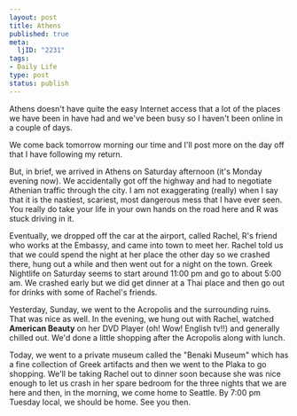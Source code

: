 ```yaml
--- 
layout: post
title: Athens
published: true
meta: 
  ljID: "2231"
tags: 
- Daily Life
type: post
status: publish
---
```

Athens doesn&apos;t have quite the easy Internet access that a lot of the places we have been in have had and we&apos;ve been busy so I haven&apos;t been online in a couple of days.

We come back tomorrow morning our time and I&apos;ll post more on the day off that I have following my return.

But, in brief, we arrived in Athens on Saturday afternoon (it&apos;s Monday evening now). We accidentally got off the highway and had to negotiate Athenian traffic through the city. I am not exaggerating (really) when I say that it is the nastiest, scariest, most dangerous mess that I have ever seen. You really do take your life in your own hands on the road here and R was stuck driving in it.

Eventually, we dropped off the car at the airport, called Rachel, R&apos;s friend who works at the Embassy, and came into town to meet her. Rachel told us that we could spend the night at her place the other day so we crashed there, hung out a while and then went out for a night on the town. Greek Nightlife on Saturday seems to start around 11:00 pm and go to about 5:00 am. We crashed early but we did get dinner at a Thai place and then go out for drinks with some of Rachel&apos;s friends.

Yesterday, Sunday, we went to the Acropolis and the surrounding ruins. That was nice as well. In the evening, we hung out with Rachel, watched <b>American Beauty</b> on her DVD Player (oh! Wow! English tv!!) and generally chilled out. We&apos;d done a little shopping after the Acropolis along with lunch.

Today, we went to a private museum called the "Benaki Museum" which has a fine collection of Greek artifacts and then we went to the Plaka to go shopping. We&apos;ll be taking Rachel out to dinner soon because she was nice enough to let us crash in her spare bedroom for the three nights that we are here and then, in the morning, we come home to Seattle. By 7:00 pm Tuesday local, we should be home. See you then.
